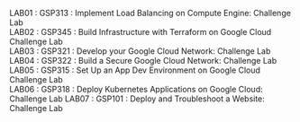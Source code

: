 LAB01 : GSP313 : Implement Load Balancing on Compute Engine: Challenge Lab  
LAB02 : GSP345 : Build Infrastructure with Terraform on Google Cloud Challenge Lab   
LAB03 : GSP321 : Develop your Google Cloud Network: Challenge Lab  
LAB04 : GSP322 : Build a Secure Google Cloud Network: Challenge Lab    
LAB05 : GSP315 : Set Up an App Dev Environment on Google Cloud Challenge Lab    
LAB06 : GSP318 :  Deploy Kubernetes Applications on Google Cloud: Challenge Lab 
LAB07 : GSP101 : Deploy and Troubleshoot a Website: Challenge Lab  

